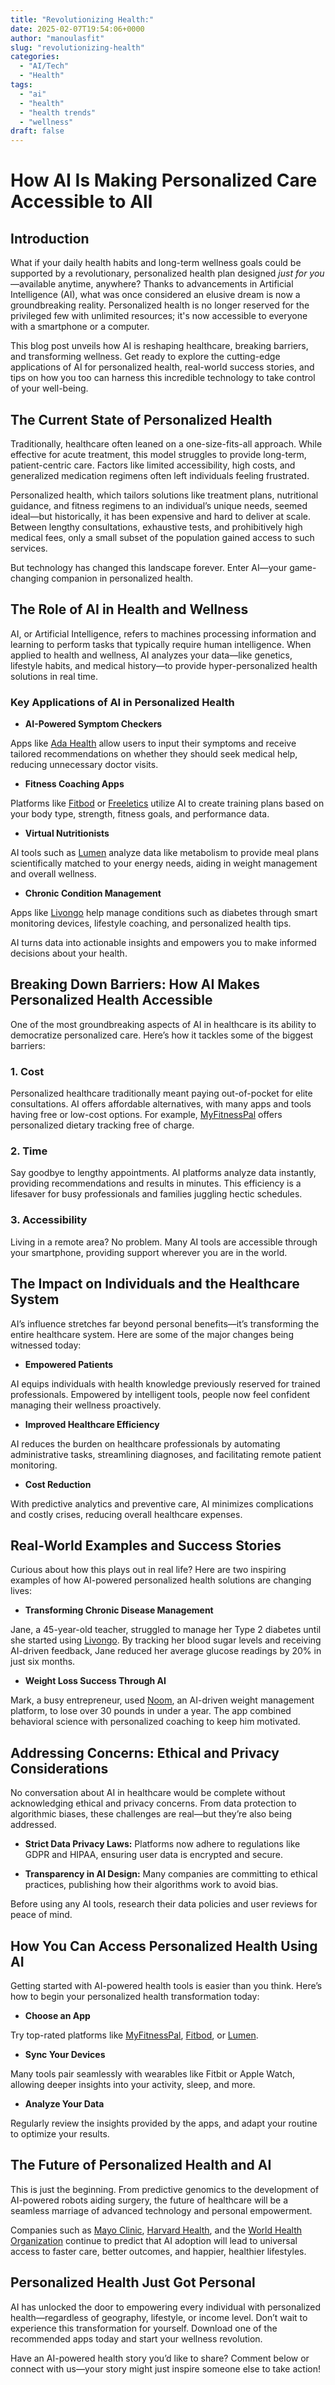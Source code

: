 ```yaml
---
title: "Revolutionizing Health:"
date: 2025-02-07T19:54:06+0000
author: "manoulasfit"
slug: "revolutionizing-health"
categories:
  - "AI/Tech"
  - "Health"
tags:
  - "ai"
  - "health"
  - "health trends"
  - "wellness"
draft: false
---
```

# How AI Is Making Personalized Care Accessible to All

## Introduction

What if your daily health habits and long-term wellness goals could be supported by a revolutionary, personalized health plan designed *just for you*—available anytime, anywhere? Thanks to advancements in Artificial Intelligence (AI), what was once considered an elusive dream is now a groundbreaking reality. Personalized health is no longer reserved for the privileged few with unlimited resources; it's now accessible to everyone with a smartphone or a computer.

This blog post unveils how AI is reshaping healthcare, breaking barriers, and transforming wellness. Get ready to explore the cutting-edge applications of AI for personalized health, real-world success stories, and tips on how you too can harness this incredible technology to take control of your well-being.

## The Current State of Personalized Health

Traditionally, healthcare often leaned on a one-size-fits-all approach. While effective for acute treatment, this model struggles to provide long-term, patient-centric care. Factors like limited accessibility, high costs, and generalized medication regimens often left individuals feeling frustrated.

Personalized health, which tailors solutions like treatment plans, nutritional guidance, and fitness regimens to an individual’s unique needs, seemed ideal—but historically, it has been expensive and hard to deliver at scale. Between lengthy consultations, exhaustive tests, and prohibitively high medical fees, only a small subset of the population gained access to such services.

But technology has changed this landscape forever. Enter AI—your game-changing companion in personalized health.

## The Role of AI in Health and Wellness

AI, or Artificial Intelligence, refers to machines processing information and learning to perform tasks that typically require human intelligence. When applied to health and wellness, AI analyzes your data—like genetics, lifestyle habits, and medical history—to provide hyper-personalized health solutions in real time.

### Key Applications of AI in Personalized Health

- **AI-Powered Symptom Checkers**

Apps like [Ada Health](https://ada.com) allow users to input their symptoms and receive tailored recommendations on whether they should seek medical help, reducing unnecessary doctor visits.

- **Fitness Coaching Apps**

Platforms like [Fitbod](https://fitbod.me) or [Freeletics](https://www.freeletics.com) utilize AI to create training plans based on your body type, strength, fitness goals, and performance data.

- **Virtual Nutritionists**

AI tools such as [Lumen](https://www.lumen.me) analyze data like metabolism to provide meal plans scientifically matched to your energy needs, aiding in weight management and overall wellness.

- **Chronic Condition Management**

Apps like [Livongo](https://www.livongo.com) help manage conditions such as diabetes through smart monitoring devices, lifestyle coaching, and personalized health tips.

AI turns data into actionable insights and empowers you to make informed decisions about your health.

## Breaking Down Barriers: How AI Makes Personalized Health Accessible

One of the most groundbreaking aspects of AI in healthcare is its ability to democratize personalized care. Here’s how it tackles some of the biggest barriers:

### 1. **Cost**

Personalized healthcare traditionally meant paying out-of-pocket for elite consultations. AI offers affordable alternatives, with many apps and tools having free or low-cost options. For example, [MyFitnessPal](https://www.myfitnesspal.com) offers personalized dietary tracking free of charge.

### 2. **Time**

Say goodbye to lengthy appointments. AI platforms analyze data instantly, providing recommendations and results in minutes. This efficiency is a lifesaver for busy professionals and families juggling hectic schedules.

### 3. **Accessibility**

Living in a remote area? No problem. Many AI tools are accessible through your smartphone, providing support wherever you are in the world.

## The Impact on Individuals and the Healthcare System

AI’s influence stretches far beyond personal benefits—it’s transforming the entire healthcare system. Here are some of the major changes being witnessed today:

- **Empowered Patients**

AI equips individuals with health knowledge previously reserved for trained professionals. Empowered by intelligent tools, people now feel confident managing their wellness proactively.

- **Improved Healthcare Efficiency**

AI reduces the burden on healthcare professionals by automating administrative tasks, streamlining diagnoses, and facilitating remote patient monitoring.

- **Cost Reduction**

With predictive analytics and preventive care, AI minimizes complications and costly crises, reducing overall healthcare expenses.

## Real-World Examples and Success Stories

Curious about how this plays out in real life? Here are two inspiring examples of how AI-powered personalized health solutions are changing lives:

- **Transforming Chronic Disease Management**

Jane, a 45-year-old teacher, struggled to manage her Type 2 diabetes until she started using [Livongo](https://www.livongo.com). By tracking her blood sugar levels and receiving AI-driven feedback, Jane reduced her average glucose readings by 20% in just six months.

- **Weight Loss Success Through AI**

Mark, a busy entrepreneur, used [Noom](https://www.noom.com), an AI-driven weight management platform, to lose over 30 pounds in under a year. The app combined behavioral science with personalized coaching to keep him motivated.

## Addressing Concerns: Ethical and Privacy Considerations

No conversation about AI in healthcare would be complete without acknowledging ethical and privacy concerns. From data protection to algorithmic biases, these challenges are real—but they’re also being addressed.

- **Strict Data Privacy Laws:** Platforms now adhere to regulations like GDPR and HIPAA, ensuring user data is encrypted and secure.

- **Transparency in AI Design:** Many companies are committing to ethical practices, publishing how their algorithms work to avoid bias.

Before using any AI tools, research their data policies and user reviews for peace of mind.

## How You Can Access Personalized Health Using AI

Getting started with AI-powered health tools is easier than you think. Here’s how to begin your personalized health transformation today:

- **Choose an App**

Try top-rated platforms like [MyFitnessPal](https://www.myfitnesspal.com), [Fitbod](https://fitbod.me), or [Lumen](https://www.lumen.me).

- **Sync Your Devices**

Many tools pair seamlessly with wearables like Fitbit or Apple Watch, allowing deeper insights into your activity, sleep, and more.

- **Analyze Your Data**

Regularly review the insights provided by the apps, and adapt your routine to optimize your results.

## The Future of Personalized Health and AI

This is just the beginning. From predictive genomics to the development of AI-powered robots aiding surgery, the future of healthcare will be a seamless marriage of advanced technology and personal empowerment.

Companies such as [Mayo Clinic](https://www.mayoclinic.org), [Harvard Health](https://www.health.harvard.edu), and the [World Health Organization](https://www.who.int) continue to predict that AI adoption will lead to universal access to faster care, better outcomes, and happier, healthier lifestyles.

## Personalized Health Just Got Personal

AI has unlocked the door to empowering every individual with personalized health—regardless of geography, lifestyle, or income level. Don’t wait to experience this transformation for yourself. Download one of the recommended apps today and start your wellness revolution.

Have an AI-powered health story you’d like to share? Comment below or connect with us—your story might just inspire someone else to take action!

##